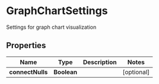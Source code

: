 

# GraphChartSettings

Settings for graph chart visualization

## Properties

| Name | Type | Description | Notes |
|------------ | ------------- | ------------- | -------------|
|**connectNulls** | **Boolean** |  |  [optional] |



